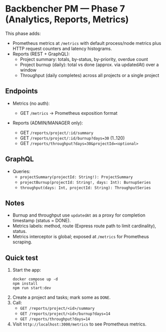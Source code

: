 # Backbencher PM — Phase 7 (Analytics, Reports, Metrics)

This phase adds:
- Prometheus metrics at `/metrics` with default process/node metrics plus HTTP request counters and latency histograms.
- Reports (REST + GraphQL):
  - Project summary: totals, by-status, by-priority, overdue count
  - Project burnup (daily): total vs done (approx. via updatedAt) over a window
  - Throughput (daily completes) across all projects or a single project

## Endpoints

- Metrics (no auth):
  - GET `/metrics` → Prometheus exposition format

- Reports (ADMIN/MANAGER only):
  - GET `/reports/project/:id/summary`
  - GET `/reports/project/:id/burnup?days=30` (1..120)
  - GET `/reports/throughput?days=30&projectId=<optional>`

## GraphQL

- Queries:
  - `projectSummary(projectId: String!): ProjectSummary`
  - `projectBurnup(projectId: String!, days: Int): BurnupSeries`
  - `throughput(days: Int, projectId: String): ThroughputSeries`

## Notes

- Burnup and throughput use `updatedAt` as a proxy for completion timestamp (status = DONE).
- Metrics labels: method, route (Express route path to limit cardinality), status.
- Metrics interceptor is global; exposed at `/metrics` for Prometheus scraping.

## Quick test

1. Start the app:
   ```
   docker compose up -d
   npm install
   npm run start:dev
   ```
2. Create a project and tasks; mark some as `DONE`.
3. Call:
   - `GET /reports/project/<id>/summary`
   - `GET /reports/project/<id>/burnup?days=14`
   - `GET /reports/throughput?days=14`
4. Visit `http://localhost:3000/metrics` to see Prometheus metrics.
